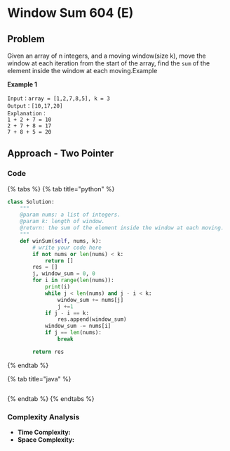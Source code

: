 # Window Sum 604 \(E\)

## Problem

Given an array of n integers, and a moving window\(size k\), move the window at each iteration from the start of the array, find the `sum` of the element inside the window at each moving.Example

**Example 1**

```text
Input：array = [1,2,7,8,5], k = 3
Output：[10,17,20]
Explanation：
1 + 2 + 7 = 10
2 + 7 + 8 = 17
7 + 8 + 5 = 20
```

## Approach - Two Pointer

### Code

{% tabs %}
{% tab title="python" %}
```python
class Solution:
    """
    @param nums: a list of integers.
    @param k: length of window.
    @return: the sum of the element inside the window at each moving.
    """
    def winSum(self, nums, k):
        # write your code here
        if not nums or len(nums) < k:
            return []
        res = []
        j, window_sum = 0, 0
        for i in range(len(nums)):
            print(i)
            while j < len(nums) and j - i < k:
                window_sum += nums[j]
                j +=1
            if j - i == k:
                res.append(window_sum)
            window_sum -= nums[i]
            if j == len(nums):
                break

        return res
```
{% endtab %}

{% tab title="java" %}
```

```
{% endtab %}
{% endtabs %}

### Complexity Analysis

* **Time Complexity:**
* **Space Complexity:**

